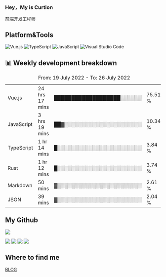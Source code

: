 ### Hey，My is Curtion
前端开发工程师
## Platform&Tools

![Vue.js](https://img.shields.io/badge/-Vue.js-4FC08D?style=flat-square&logo=Vue.js&logoColor=white)
![TypeScript](https://img.shields.io/badge/-TypeScript-007ACC?style=flat-square&logo=typescript&logoColor=white)
![JavaScript](https://img.shields.io/badge/-JavaScript-F7DF1E?style=flat-square&logo=javascript&logoColor=black)
![Visual Studio Code](https://img.shields.io/badge/-VSCode-007ACC?style=flat-square&logo=Visual-Studio-Code&logoColor=white)

## 📊 Weekly development breakdown

<!--START_SECTION:waka-->

<table><caption>From: 19 July 2022 - To: 26 July 2022</caption><tr><td>Vue.js</td><td>24 hrs 17 mins</td><td>███████████████████░░░░░░</td><td>75.51 %</td></tr><tr><td>JavaScript</td><td>3 hrs 19 mins</td><td>██▓░░░░░░░░░░░░░░░░░░░░░░</td><td>10.34 %</td></tr><tr><td>TypeScript</td><td>1 hr 14 mins</td><td>█░░░░░░░░░░░░░░░░░░░░░░░░</td><td>3.84 %</td></tr><tr><td>Rust</td><td>1 hr 12 mins</td><td>█░░░░░░░░░░░░░░░░░░░░░░░░</td><td>3.74 %</td></tr><tr><td>Markdown</td><td>50 mins</td><td>▓░░░░░░░░░░░░░░░░░░░░░░░░</td><td>2.61 %</td></tr><tr><td>JSON</td><td>39 mins</td><td>▓░░░░░░░░░░░░░░░░░░░░░░░░</td><td>2.04 %</td></tr></table>

<!--END_SECTION:waka-->

## My Github

![](http://github-profile-summary-cards.vercel.app/api/cards/profile-details?username=curtion&theme=nord_bright)

![](http://github-profile-summary-cards.vercel.app/api/cards/stats?username=curtion&theme=nord_bright)
![](http://github-profile-summary-cards.vercel.app/api/cards/productive-time?username=curtion&theme=nord_bright&utcOffset=8)
![](http://github-profile-summary-cards.vercel.app/api/cards/repos-per-language?username=curtion&theme=nord_bright)
![](http://github-profile-summary-cards.vercel.app/api/cards/most-commit-language?username=curtion&theme=nord_bright)

## Where to find me

[BLOG](https://blog.3gxk.net)
